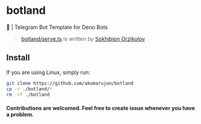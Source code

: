 # botland
🤖 | Telegram Bot Template for Deno Bots

> [botland/serve.ts](./serve.ts) is written by [Sokhibjon Orzikulov](https://github.com/orzklv/)


## Install


If you are using Linux, simply run:
```bash
git clone https://github.com/akumarujon/botland
cp -r ./botland/*
rm -rf ./botland
```

#### Contributions are welcomed. Feel free to create issue whenever you have a problem.